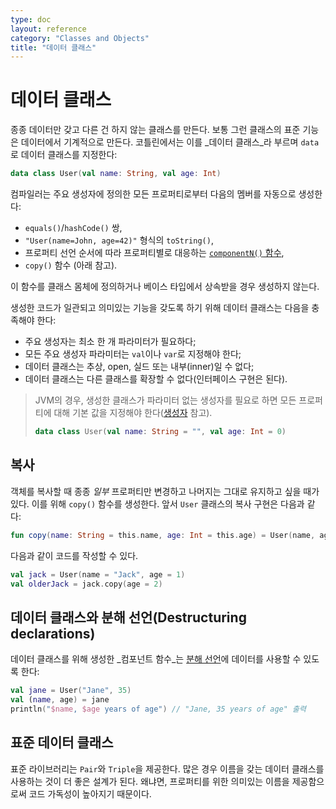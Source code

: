 ```yaml
---
type: doc
layout: reference
category: "Classes and Objects"
title: "데이터 클래스"
---
```


# 데이터 클래스

종종 데이터만 갖고 다른 건 하지 않는 클래스를 만든다. 보통 그런 클래스의 표준 기능은 데이터에서 기계적으로 만든다. 코틀린에서는 이를 _데이터 클래스_라 부르며
`data`로 데이터 클래스를 지정한다:

``` kotlin
data class User(val name: String, val age: Int)
```

컴파일러는 주요 생성자에 정의한 모든 프로퍼티로부터 다음의 멤버를 자동으로 생성한다:

  * `equals()`/`hashCode()` 쌍,
  * `"User(name=John, age=42)"` 형식의 `toString()`,
  * 프로퍼티 선언 순서에 따라 프로퍼티별로 대응하는 [`componentN()` 함수](multi-declarations.html),
  * `copy()` 함수 (아래 참고).

이 함수를 클래스 몸체에 정의하거나 베이스 타입에서 상속받을 경우 생성하지 않는다.

생성한 코드가 일관되고 의미있는 기능을 갖도록 하기 위해 데이터 클래스는 다음을 충족해야 한다:

  * 주요 생성자는 최소 한 개 파라미터가 필요하다;
  * 모든 주요 생성자 파라미터는 `val`이나 `var`로 지정해야 한다;
  * 데이터 클래스는 추상, open, 실드 또는 내부(inner)일 수 없다;
  * 데이터 클래스는 다른 클래스를 확장할 수 없다(인터페이스 구현은 된다).

> JVM의 경우, 생성한 클래스가 파라미터 없는 생성자를 필요로 하면 모든 프로퍼티에 대해 기본 값을 지정해야 한다([생성자](classes.html#constructors) 참고).
>
> ``` kotlin
> data class User(val name: String = "", val age: Int = 0)
> ```

## 복사

객체를 복사할 때 종종 _일부_ 프로퍼티만 변경하고 나머지는 그대로 유지하고 싶을 때가 있다. 이를 위해 `copy()` 함수를 생성한다.
앞서 `User` 클래스의 복사 구현은 다음과 같다:

``` kotlin
fun copy(name: String = this.name, age: Int = this.age) = User(name, age)     
```     

다음과 같이 코드를 작성할 수 있다.

``` kotlin
val jack = User(name = "Jack", age = 1)
val olderJack = jack.copy(age = 2)
```

## 데이터 클래스와 분해 선언(Destructuring declarations)

데이터 클래스를 위해 생성한 _컴포넌트 함수_는 [분해 선언](multi-declarations.html)에 데이터를 사용할 수 있도록 한다:

``` kotlin
val jane = User("Jane", 35)
val (name, age) = jane
println("$name, $age years of age") // "Jane, 35 years of age" 출력
```

## 표준 데이터 클래스

표준 라이브러리는 `Pair`와 `Triple`을 제공한다. 많은 경우 이름을 갖는 데이터 클래스를 사용하는 것이 더 좋은 설계가 된다.
왜냐면, 프로퍼티를 위한 의미있는 이름을 제공함으로써 코드 가독성이 높아지기 때문이다.
